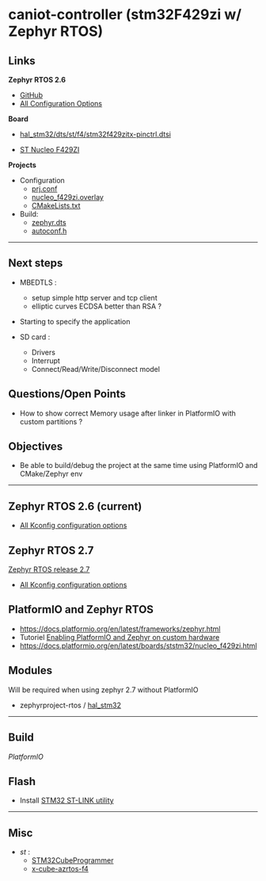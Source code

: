 # caniot-controller (stm32F429zi w/ Zephyr RTOS)

## Links

**Zephyr RTOS 2.6**
- [GitHub](https://github.com/zephyrproject-rtos/zephyr/tree/v2.6-branch)
- [All Configuration Options](https://docs.zephyrproject.org/2.6.0/reference/kconfig/index-all.html)

**Board**
- [hal_stm32/dts/st/f4/stm32f429zitx-pinctrl.dtsi](https://github.com/zephyrproject-rtos/hal_stm32/blob/main/dts/st/f4/stm32f429zitx-pinctrl.dtsi)

- [ST Nucleo F429ZI](https://github.com/zephyrproject-rtos/zephyr/blob/main/boards/arm/nucleo_f429zi/doc/index.rst#st-nucleo-f429zi)


**Projects**
- Configuration
  - [prj.conf](./zephyr/prj.conf)
  - [nucleo_f429zi.overlay](./zephyr/nucleo_f429zi.overlay)
  - [CMakeLists.txt](./zephyr/CMakeLists.txt)
- Build:
  - [zephyr.dts](.pio/build/nucleo_f429zi/zephyr/zephyr.dts)
  - [autoconf.h](.pio/build/nucleo_f429zi/zephyr/include/generated/autoconf.h)

---

## Next steps

- MBEDTLS : 
  - setup simple http server and tcp client
  - elliptic curves ECDSA better than RSA ?

- Starting to specify the application

- SD card :
  - Drivers
  - Interrupt
  - Connect/Read/Write/Disconnect model

## Questions/Open Points

- How to show correct Memory usage after linker in PlatformIO with custom partitions ?

## Objectives
- Be able to build/debug the project at the same time using PlatformIO and CMake/Zephyr env

---

## Zephyr RTOS 2.6 (current)

- [All Kconfig configuration options](https://docs.zephyrproject.org/2.6.0/reference/kconfig/index-all.html)


## Zephyr RTOS 2.7

[Zephyr RTOS release 2.7](https://github.com/zephyrproject-rtos/zephyr/releases/tag/zephyr-v2.7.0)

- [All Kconfig configuration options](https://docs.zephyrproject.org/2.7.0/reference/kconfig/index-all.html)

## PlatformIO and Zephyr RTOS

- https://docs.platformio.org/en/latest/frameworks/zephyr.html
- Tutoriel [Enabling PlatformIO and Zephyr on custom hardware](https://piolabs.com/blog/engineering/platformio-zephyr-custom-hardware.html)
- https://docs.platformio.org/en/latest/boards/ststm32/nucleo_f429zi.html

## Modules

Will be required when using zephyr 2.7 without PlatformIO

- zephyrproject-rtos / [hal_stm32](https://github.com/zephyrproject-rtos/hal_stm32)

---

## Build

*PlatformIO*

## Flash

- Install [STM32 ST-LINK utility](https://www.st.com/en/development-tools/stsw-link004.html)

---

## Misc

- *st* :
  - [STM32CubeProgrammer](https://www.st.com/en/development-tools/stm32cubeprog.html)
  - [x-cube-azrtos-f4](https://github.com/STMicroelectronics/x-cube-azrtos-f4)